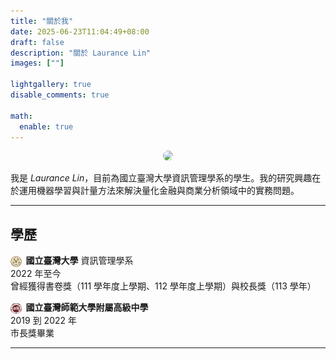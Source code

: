 ```yaml
---
title: "關於我"
date: 2025-06-23T11:04:49+08:00
draft: false
description: "關於 Laurance Lin"
images: [""]

lightgallery: true
disable_comments: true

math:
  enable: true
---
```


<div style="text-align: center;">
  <img src="/images/avatar.png" style="width: 150px; border-radius: 50%;">
</div>

我是 *Laurance Lin*，目前為國立臺灣大學資訊管理學系的學生。我的研究興趣在於運用機器學習與計量方法來解決量化金融與商業分析領域中的實務問題。

---

<h2 style="font-variant: small-caps;"> 學歷 </h2>

<img src="NTU.png" alt="NTU Logo" style="height:1.25em; vertical-align:middle; margin-right:0.5em;">**國立臺灣大學** 資訊管理學系<br>
2022 年至今<br>
曾經獲得書卷獎（111 學年度上學期、112 學年度上學期）與校長獎（113 學年）

<img src="HSNU.png" alt="HSNU Logo" style="height:1.25em; vertical-align:middle; margin-right:0.5em; border-radius: 50%;">**國立臺灣師範大學附屬高級中學**<br>
2019 到 2022 年<br>
市長獎畢業

---
